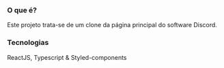 ### O que é?

Este projeto trata-se de um clone da página principal do software Discord.

### Tecnologias

ReactJS, Typescript & Styled-components
